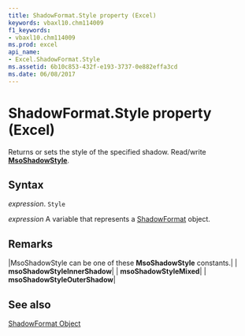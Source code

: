 ```yaml
---
title: ShadowFormat.Style property (Excel)
keywords: vbaxl10.chm114009
f1_keywords:
- vbaxl10.chm114009
ms.prod: excel
api_name:
- Excel.ShadowFormat.Style
ms.assetid: 6b10c853-432f-e193-3737-0e882effa3cd
ms.date: 06/08/2017
---
```



# ShadowFormat.Style property (Excel)

Returns or sets the style of the specified shadow. Read/write  **[MsoShadowStyle](./Office.MsoShadowStyle.md)**.


## Syntax

 _expression_. `Style`

 _expression_ A variable that represents a [ShadowFormat](./Excel.ShadowFormat.md) object.


## Remarks





|MsoShadowStyle can be one of these  **MsoShadowStyle** constants.|
| **msoShadowStyleInnerShadow**|
| **msoShadowStyleMixed**|
| **msoShadowStyleOuterShadow**|

## See also


[ShadowFormat Object](Excel.ShadowFormat.md)


